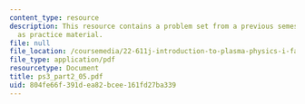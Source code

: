 ```yaml
---
content_type: resource
description: This resource contains a problem set from a previous semester, provided
  as practice material.
file: null
file_location: /coursemedia/22-611j-introduction-to-plasma-physics-i-fall-2006/804fe66f391dea82bcee161fd27ba339_ps3_part2_05.pdf
file_type: application/pdf
resourcetype: Document
title: ps3_part2_05.pdf
uid: 804fe66f-391d-ea82-bcee-161fd27ba339
---
```

